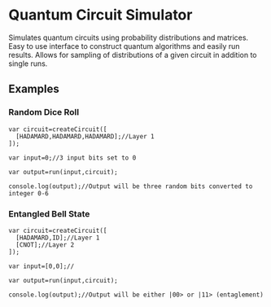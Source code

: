 # Quantum Circuit Simulator
Simulates quantum circuits using probability distributions and matrices.
Easy to use interface to construct quantum algorithms and easily run results.
Allows for sampling of distributions of a given circuit in addition to single runs.

## Examples
### Random Dice Roll
```
var circuit=createCircuit([
  [HADAMARD,HADAMARD,HADAMARD];//Layer 1
]);

var input=0;//3 input bits set to 0

var output=run(input,circuit);

console.log(output);//Output will be three random bits converted to integer 0-6
```

### Entangled Bell State
```
var circuit=createCircuit([
  [HADAMARD,ID];//Layer 1
  [CNOT];//Layer 2
]);

var input=[0,0];//

var output=run(input,circuit);

console.log(output);//Output will be either |00> or |11> (entaglement) 
```
